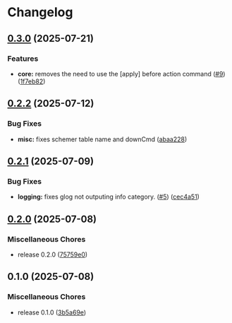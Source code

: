 # Changelog

## [0.3.0](https://github.com/inskribe/schemer/compare/v0.2.2...v0.3.0) (2025-07-21)


### Features

* **core:** removes the need to use the [apply] before action command ([#9](https://github.com/inskribe/schemer/issues/9)) ([1f7eb82](https://github.com/inskribe/schemer/commit/1f7eb827034c0fec7391cb716ed419ab30191e2c))

## [0.2.2](https://github.com/inskribe/schemer/compare/v0.2.1...v0.2.2) (2025-07-12)


### Bug Fixes

* **misc:** fixes schemer table name and downCmd ([abaa228](https://github.com/inskribe/schemer/commit/abaa2282590f88c9fac2ae8dfe4174da0d5c0b63))

## [0.2.1](https://github.com/inskribe/schemer/compare/v0.2.0...v0.2.1) (2025-07-09)


### Bug Fixes

* **logging:** fixes glog not outputing info category. ([#5](https://github.com/inskribe/schemer/issues/5)) ([cec4a51](https://github.com/inskribe/schemer/commit/cec4a5137e61f2443119c01d77f64d26d866ef32))

## [0.2.0](https://github.com/inskribe/schemer/compare/v0.1.0...v0.2.0) (2025-07-08)


### Miscellaneous Chores

* release 0.2.0 ([75759e0](https://github.com/inskribe/schemer/commit/75759e03d71f4dea2263afee5971bf1059ee2191))

## 0.1.0 (2025-07-08)


### Miscellaneous Chores

* release 0.1.0 ([3b5a69e](https://github.com/inskribe/schemer/commit/3b5a69eb442686e1bc7c9d8264c139a74ce994d1))
